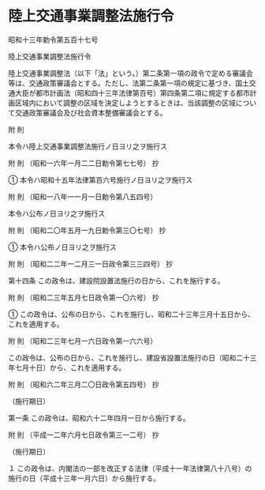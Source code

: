 # 陸上交通事業調整法施行令

昭和十三年勅令第五百十七号

陸上交通事業調整法施行令

陸上交通事業調整法（以下「法」という。）第二条第一項の政令で定める審議会等は、交通政策審議会とする。ただし、法第二条第一項の規定に基づき、国土交通大臣が都市計画法（昭和四十三年法律第百号）第四条第二項に規定する都市計画区域内において調整の区域を決定しようとするときは、当該調整の区域について交通政策審議会及び社会資本整備審議会とする。

附 則

本令ハ陸上交通事業調整法施行ノ日ヨリ之ヲ施行ス

附 則 （昭和一六年一月二二日勅令第七七号） 抄

① 本令ハ昭和十五年法律第百六号施行ノ日ヨリ之ヲ施行ス

附 則 （昭和一八年一一月一日勅令第八五四号）

本令ハ公布ノ日ヨリ之ヲ施行ス

附 則 （昭和二〇年五月一九日勅令第三〇七号） 抄

① 本令ハ公布ノ日ヨリ之ヲ施行ス

附 則 （昭和二二年一二月三一日政令第三三四号） 抄

第十四条 この政令は、建設院設置法施行の日から、これを施行する。

附 則 （昭和二三年五月七日政令第一〇六号） 抄

① この政令は、公布の日から、これを施行し、昭和二十三年三月十五日から、これを適用する。

附 則 （昭和二三年七月一六日政令第一六六号）

この政令は、公布の日から、これを施行し、建設省設置法施行の日（昭和二十三年七月十日）から、これを適用する。

附 則 （昭和六二年三月二〇日政令第五四号） 抄

（施行期日）

第一条 この政令は、昭和六十二年四月一日から施行する。

附 則 （平成一二年六月七日政令第三一二号） 抄

（施行期日）

１ この政令は、内閣法の一部を改正する法律（平成十一年法律第八十八号）の施行の日（平成十三年一月六日）から施行する。
